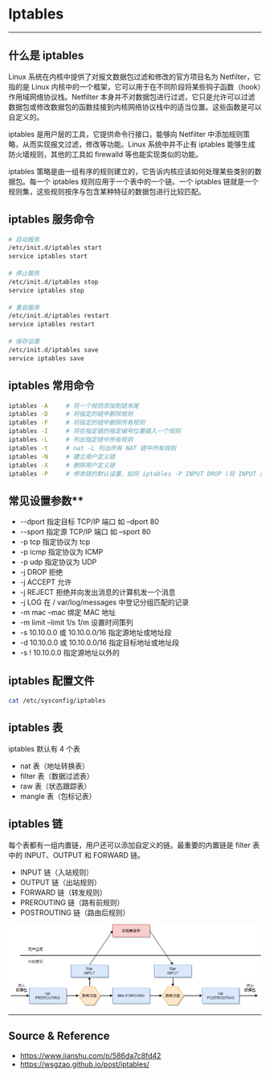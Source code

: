 # Iptables

---

## 什么是 iptables

Linux 系统在内核中提供了对报文数据包过滤和修改的官方项目名为 Netfilter，它指的是 Linux 内核中的一个框架，它可以用于在不同阶段将某些钩子函数（hook）作用域网络协议栈。Netfilter 本身并不对数据包进行过滤，它只是允许可以过滤数据包或修改数据包的函数挂接到内核网络协议栈中的适当位置。这些函数是可以自定义的。

iptables 是用户层的工具，它提供命令行接口，能够向 Netfilter 中添加规则策略，从而实现报文过滤，修改等功能。Linux 系统中并不止有 iptables 能够生成防火墙规则，其他的工具如 firewalld 等也能实现类似的功能。

iptables 策略是由一组有序的规则建立的，它告诉内核应该如何处理某些类别的数据包。每一个 iptables 规则应用于一个表中的一个链。一个 iptables 链就是一个规则集，这些规则按序与包含某种特征的数据包进行比较匹配。

## iptables 服务命令

```bash
# 启动服务
/etc/init.d/iptables start
service iptables start

# 停止服务
/etc/init.d/iptables stop
service iptables stop

# 重启服务
/etc/init.d/iptables restart
service iptables restart

# 保存设置
/etc/init.d/iptables save
service iptables save
```

## iptables 常用命令

```bash
iptables -A     # 将一个规则添加到链末尾
iptables -D     # 将指定的链中删除规则
iptables -F     # 将指定的链中删除所有规则
iptables -I     # 将在指定链的指定编号位置插入一个规则
iptables -L     # 列出指定链中所有规则
iptables -t     # nat -L 列出所有 NAT 链中所有规则
iptables -N     # 建立用户定义链
iptables -X     # 删除用户定义链
iptables -P     # 修改链的默认设置，如将 iptables -P INPUT DROP (将 INPUT 链设置为 DROP)
```

## 常见设置参数**

* --dport       指定目标 TCP/IP 端口 如 –dport 80
* --sport       指定源 TCP/IP 端口 如 –sport 80
* -p tcp        指定协议为 tcp
* -p icmp       指定协议为 ICMP
* -p udp        指定协议为 UDP
* -j DROP       拒绝
* -j ACCEPT     允许
* -j REJECT     拒绝并向发出消息的计算机发一个消息
* -j LOG        在 / var/log/messages 中登记分组匹配的记录
* -m mac –mac                   绑定 MAC 地址
* -m limit –limit 1/s 1/m       设置时间策列
* -s 10.10.0.0 或 10.10.0.0/16  指定源地址或地址段
* -d 10.10.0.0 或 10.10.0.0/16  指定目标地址或地址段
* -s ! 10.10.0.0                指定源地址以外的

## iptables 配置文件

```bash
cat /etc/sysconfig/iptables
```

## iptables 表

iptables 默认有 4 个表
* nat 表（地址转换表）
* filter 表（数据过滤表）
* raw 表（状态跟踪表）
* mangle 表（包标记表）

## iptables 链

每个表都有一组内置链，用户还可以添加自定义的链。最重要的内置链是 filter 表中的 INPUT、OUTPUT 和 FORWARD 链。
* INPUT 链（入站规则）
* OUTPUT 链（出站规则）
* FORWARD 链（转发规则）
* PREROUTING 链（路有前规则）
* POSTROUTING 链（路由后规则）

![](../../../../assets/img/Integrated/Linux/实验/Iptables/1.png)

---

## Source & Reference

- https://www.jianshu.com/p/586da7c8fd42
- https://wsgzao.github.io/post/iptables/
